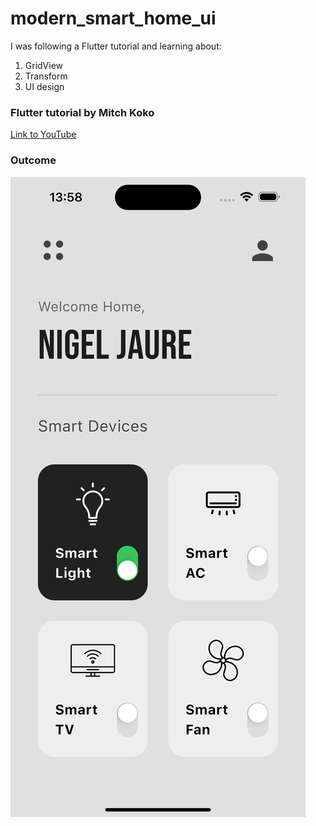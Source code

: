 # modern_smart_home_ui

I was following a Flutter tutorial and learning about:

1. GridView
2. Transform
3. UI design

### Flutter tutorial by **Mitch Koko**

 [Link to YouTube](https://www.youtube.com/watch?v=FMV8pbz0sN8&t=27s)

### Outcome
 ![Login Screen](screenshot.png)
